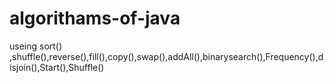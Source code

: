 # algorithams-of-java
useing sort() ,shuffle(),reverse(),fill(),copy(),swap(),addAll(),binarysearch(),Frequency(),disjoin(),Start(),Shuffle() 
